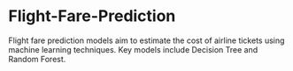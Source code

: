 # Flight-Fare-Prediction
Flight fare prediction models aim to estimate the cost of airline tickets using machine learning techniques. Key models include Decision Tree and Random Forest. 
